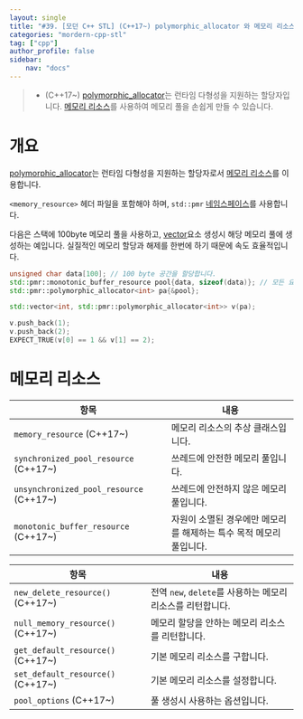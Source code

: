 ```yaml
---
layout: single
title: "#39. [모던 C++ STL] (C++17~) polymorphic_allocator 와 메모리 리소스"
categories: "mordern-cpp-stl"
tag: ["cpp"]
author_profile: false
sidebar: 
    nav: "docs"
---
```


> * (C++17~) [polymorphic_allocator](https://tango1202.github.io/mordern-cpp-stl/mordern-cpp-polymorphic_allocator/)는 런타임 다형성을 지원하는 할당자입니다. [메모리 리소스](https://tango1202.github.io/mordern-cpp-stl/mordern-cpp-polymorphic_allocator/#%EB%A9%94%EB%AA%A8%EB%A6%AC-%EB%A6%AC%EC%86%8C%EC%8A%A4)를 사용하여 메모리 풀을 손쉽게 만들 수 있습니다.

# 개요

[polymorphic_allocator](https://tango1202.github.io/mordern-cpp-stl/mordern-cpp-polymorphic_allocator/)는 런타임 다형성을 지원하는 할당자로서 [메모리 리소스](https://tango1202.github.io/mordern-cpp-stl/mordern-cpp-polymorphic_allocator/#%EB%A9%94%EB%AA%A8%EB%A6%AC-%EB%A6%AC%EC%86%8C%EC%8A%A4)를 이용합니다.

`<memory_resource>` 헤더 파일을 포함해야 하며, `std::pmr` [네임스페이스](https://tango1202.github.io/classic-cpp-guide/classic-cpp-guide-namespace/)를 사용합니다.

다음은 스택에 100byte 메모리 풀을 사용하고, [vector](https://tango1202.github.io/classic-cpp-stl/classic-cpp-stl-vector/)요소 생성시 해당 메모리 풀에 생성하는 예입니다. 실질적인 메모리 할당과 해제를 한번에 하기 때문에 속도 효율적입니다.

```cpp
unsigned char data[100]; // 100 byte 공간을 할당합니다.
std::pmr::monotonic_buffer_resource pool{data, sizeof(data)}; // 모든 요소가 소멸되면 메모리를 한번에 해제합니다.
std::pmr::polymorphic_allocator<int> pa{&pool};

std::vector<int, std::pmr::polymorphic_allocator<int>> v(pa); 

v.push_back(1); 
v.push_back(2);
EXPECT_TRUE(v[0] == 1 && v[1] == 2); 
```

# 메모리 리소스

|항목|내용|
|--|--|
|`memory_resource` (C++17~)|메모리 리소스의 추상 클래스입니다.| 
|`synchronized_pool_resource` (C++17~)|쓰레드에 안전한 메모리 풀입니다.| 
|`unsynchronized_pool_resource` (C++17~)|쓰레드에 안전하지 않은 메모리 풀입니다.| 
|`monotonic_buffer_resource` (C++17~)|자원이 소멸된 경우에만 메모리를 해제하는 특수 목적 메모리 풀입니다.| 

|항목|내용|
|--|--|
|`new_delete_resource()` (C++17~)|전역 `new`, `delete`를 사용하는 메모리 리소스를 리턴합니다.|
|`null_memory_resource()` (C++17~)|메모리 할당을 안하는 메모리 리소스를 리턴합니다.|
|`get_default_resource()` (C++17~)|기본 메모리 리소스를 구합니다.|
|`set_default_resource()` (C++17~)|기본 메모리 리소스를 설정합니다.| 
|`pool_options` (C++17~)|풀 생성시 사용하는 옵션입니다.|